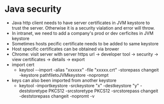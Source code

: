 # Java security

* Java http client needs to have server certificates in JVM keystore to trust the server. Otherwise it is a security vialation and error will throw.
* In intranet, we need to add a company's prod or dev cerficites in JVM keystore
* Sometimes hosts pecific certificate needs to be added to same keystore
* Host specific certificates can be obtained via brower
* Chrome: visit server with server https url -> developer tool -> security -> view certificates -> details -> export 
* import cert 
    * keytool --import -alias "xxxxxx" -file "xxxxx.crt" -storepass changeit -keystore  pathfiletoJVMkeystore -noprompt 
* keys can also been imported from another keystore
    * keytool -importkeystore -srckeystore "x" -destkeystore "y" -deststoretype PKCS12 -srcstoretype PKCS12 -srcstorepass changeit -deststorepass changeit -nopromt -v

